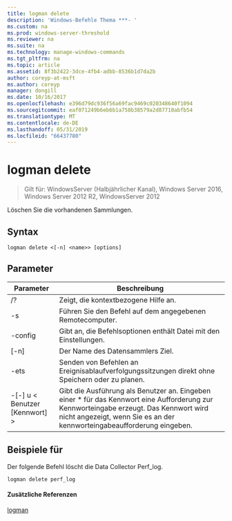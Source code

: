 ```yaml
---
title: logman delete
description: 'Windows-Befehle Thema ***- '
ms.custom: na
ms.prod: windows-server-threshold
ms.reviewer: na
ms.suite: na
ms.technology: manage-windows-commands
ms.tgt_pltfrm: na
ms.topic: article
ms.assetid: 8f3b2422-3dce-4fb4-adbb-8536b1d7da2b
author: coreyp-at-msft
ms.author: coreyp
manager: dongill
ms.date: 10/16/2017
ms.openlocfilehash: e396d79dc936f56a69fac9469c020348640f1094
ms.sourcegitcommit: eaf071249b6eb6b1a758b38579a2d87710abfb54
ms.translationtype: MT
ms.contentlocale: de-DE
ms.lasthandoff: 05/31/2019
ms.locfileid: "66437780"
---
```

# <a name="logman-delete"></a>logman delete

>Gilt für: WindowsServer (Halbjährlicher Kanal), Windows Server 2016, Windows Server 2012 R2, WindowsServer 2012

Löschen Sie die vorhandenen Sammlungen.  

## <a name="syntax"></a>Syntax  
```  
logman delete <[-n] <name>> [options]  
```  
## <a name="parameters"></a>Parameter  

|        Parameter        |                                                                               Beschreibung                                                                               |
|-------------------------|-------------------------------------------------------------------------------------------------------------------------------------------------------------------------|
|           /?            |                                                                    Zeigt, die kontextbezogene Hilfe an.                                                                     |
|   -s <computer name>    |                                                          Führen Sie den Befehl auf dem angegebenen Remotecomputer.                                                          |
|     -config <value>     |                                                         Gibt an, die Befehlsoptionen enthält Datei mit den Einstellungen.                                                         |
|       [-n] <name>       |                                                                   Der Name des Datensammlers Ziel.                                                                    |
|          -ets           |                                              Senden von Befehlen an Ereignisablaufverfolgungssitzungen direkt ohne Speichern oder zu planen.                                               |
| -[-] u < Benutzer [Kennwort] > | Gibt die Ausführung als Benutzer an. Eingeben einer \* für das Kennwort eine Aufforderung zur Kennworteingabe erzeugt. Das Kennwort wird nicht angezeigt, wenn Sie es an der kennworteingabeaufforderung eingeben. |

## <a name="BKMK_examples"></a>Beispiele für  
Der folgende Befehl löscht die Data Collector Perf_log.  
```  
logman delete perf_log  
```  
#### <a name="additional-references"></a>Zusätzliche Referenzen  
[logman](logman.md)  
